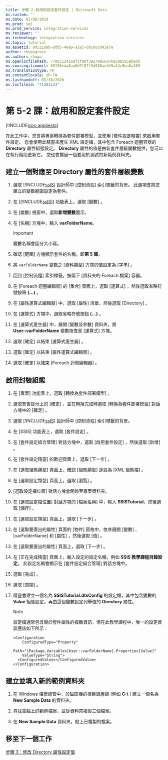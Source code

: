 ```yaml
---
title: 步驟 2:啟用和設定套件設定 | Microsoft Docs
ms.custom: ''
ms.date: 01/08/2019
ms.prod: sql
ms.prod_service: integration-services
ms.reviewer: ''
ms.technology: integration-services
ms.topic: tutorial
ms.assetid: 005218ab-8dd5-48e9-a185-6bc60cd43a7a
author: chugugrace
ms.author: chugu
ms.openlocfilehash: 7706c124160f1f08f39279956d7685085859badd
ms.sourcegitcommit: 58158eda0aa0d7f87f9d958ae349a14c0ba8a209
ms.translationtype: HT
ms.contentlocale: zh-TW
ms.lasthandoff: 03/30/2020
ms.locfileid: "71283133"
---
```

# <a name="lesson-5-2-enable-and-configure-package-configurations"></a>第 5-2 課：啟用和設定套件設定

[!INCLUDE[ssis-appliesto](../includes/ssis-appliesto-ssvrpluslinux-asdb-asdw-xxx.md)]



在此工作中，您會將專案轉換為套件部署模型，並使用 [套件設定精靈] 來啟用套件設定。 您會使用此精靈來產生 XML 設定檔，其中包含 Foreach 迴圈容器的 **Directory** 屬性組態設定。 **Directory** 屬性的值是由新套件層級變數提供，您可以在執行階段更新它。 您也會擴展一個要用於測試的新範例資料夾。  
  
## <a name="create-a-package-level-variable-mapped-to-the-directory-property"></a>建立一個對應至 Directory 屬性的套件層級變數  
  
1.  選取 [!INCLUDE[ssIS](../includes/ssis-md.md)] 設計師中 [控制流程]  索引標籤的背景。 此選項會將您建立的變數範圍設定為套件。  
  
2.  在 [[!INCLUDE[ssIS](../includes/ssis-md.md)]] 功能表上，選取 [變數]  。  
  
3.  在 [變數]  視窗中，選取**新增變數**圖示。  
  
4.  在 [名稱]  方塊中，輸入 **varFolderName**。  
  
    > [!IMPORTANT]  
    > 變數名稱會區分大小寫。  
  
5.  確認 [範圍]  方塊顯示套件的名稱，即**第 5 課**。  
  
6.  將 `varFolderName` 變數之 [資料類型]  方塊的值設定為 [字串]  。  
  
7.  回到 [控制流程]  索引標籤，按兩下 [資料夾的 Foreach 檔案]  容器。  
  
8.  在 [Foreach 迴圈編輯器]  的 [集合]  頁面上，選取 [運算式]  ，然後選取省略符號按鈕 **(...)** 。  
  
9. 在 [屬性運算式編輯器]  中，選取 [屬性]  清單，然後選取 [Directory]  。  
  
10. 在 [運算式]  方塊中，選取省略符號按鈕 **(...)** 。  
  
11. 在 [運算式產生器]  中，展開 [變數及參數]  資料夾，將 **User::varFolderName** 變數拖曳至 [運算式]  方塊。  
  
12. 選取 [確定]  以結束 [運算式產生器]  。  
  
13. 選取 [確定]  以結束 [屬性運算式編輯器]  。  
  
14. 選取 [確定]  以結束 [Foreach 迴圈編輯器]  。  
  
## <a name="enable-package-configurations"></a>啟用封裝組態  
  
1.  在 [專案]  功能表上，選取 [轉換為套件部署模型]  。  
  
2.  選取警告提示上的 [確定]  ，並在轉換完成時選取 [轉換為套件部署模型]  對話方塊中的 [確定]  。  
  
3.  選取 [!INCLUDE[ssIS](../includes/ssis-md.md)] 設計師中 [控制流程]  索引標籤的背景。  
  
4.  在 [SSIS]  功能表上，選取 [套件設定]  。  
  
5.  在 [套件設定組合管理]  對話方塊中，選取 [啟用套件設定]  ，然後選取 [新增]  。  
  
6.  在 [套件設定精靈]  的歡迎頁面上，選取 [下一步]  。  
  
7.  在 [選取組態類型]  頁面上，確認 [組態類型]  是設為 [XML 組態檔]  。  
  
8.  在 [選取設定類型]  頁面上，選取 [瀏覽]  。  
  
9. [選取設定檔位置]  對話方塊會開啟至專案資料夾。  
  
10. 在 [選取設定檔位置]  對話方塊的 [檔案名稱]  中，輸入 **SSISTutorial**，然後選取 [儲存]  。  
  
11. 在 [選取設定類型]  頁面上，選取 [下一步]  。
  
12. 在 [選取要匯出的屬性]  頁面的 [物件]  窗格中，依序展開 [變數]  、[varFolderName]  和 [屬性]  ，然後選取 [值]  。  
  
13. 在 [選取要匯出的屬性]  頁面上，選取 [下一步]  。  
  
14. 在 [正在完成精靈]  頁面上，輸入設定的設定名稱，例如 **SSIS 教學課程目錄設定**。 此設定名稱會顯示在 [套件設定組合管理]  對話方塊中。  
  
15. 選取 [完成]  。  
  
16. 選取 [關閉]  。  
  
17. 精靈會建立一個名為 **SSISTutorial.dtsConfig** 的設定檔，其中包含變數的 **Value** 組態設定，再由這個變數設定列舉值的 **Directory** 屬性。  
  
    > [!NOTE]  
    > 設定檔通常包含關於套件屬性的複雜資訊，但在此教學課程中，唯一的設定資訊應該如下所示：

    ```
    <Configuration 
        ConfiguredType="Property"  
        Path="\Package.Variables[User::varFolderName].Properties[Value]" 
        ValueType="String">  
      <ConfiguredValue></ConfiguredValue>  
    </Configuration>
    ```
  
## <a name="create-and-populate-a-new-sample-data-folder"></a>建立並填入新的範例資料夾  
  
1.  在 Windows 檔案總管中，於磁碟機的根目錄層級 (例如 **C:\\** ) 建立一個名為 **New Sample Data** 的資料夾。  
  
2.  尋找電腦上的範例檔案，並從資料夾複製三個檔案。  
  
3.  在 **New Sample Data** 資料夾，貼上已複製的檔案。  
  
## <a name="go-to-next-task"></a>移至下一個工作  
[步驟 3：修改 Directory 屬性設定值](../integration-services/lesson-5-3-modifying-the-directory-property-configuration-value.md)  
  
